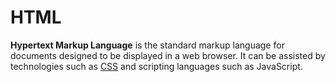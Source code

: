 # HTML

**Hypertext Markup Language** is the standard markup language for documents designed to be displayed in a web browser. It can be assisted by technologies such as [CSS](http://127.0.0.1:8000/encyclopedia/CSS) and scripting languages such as JavaScript.